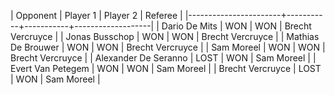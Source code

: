 
| Opponent              | Player 1  | Player 2  | Referee           |
|-----------------------+-----------+-----------+-------------------|
| Dario De Mits         | WON       | WON       | Brecht Vercruyce  |
| Jonas Busschop        | WON       | WON       | Brecht Vercruyce  |
| Mathias De Brouwer    | WON       | WON       | Brecht Vercruyce  |
| Sam Moreel            | WON       | WON       | Brecht Vercruyce  |
| Alexander De Seranno  | LOST      | WON       | Sam Moreel        |
| Evert Van Petegem     | WON       | WON       | Sam Moreel        |
| Brecht Vercruyce      | LOST      | WON       | Sam Moreel        |

